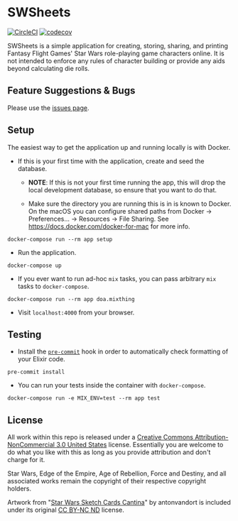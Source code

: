 # SWSheets

[![CircleCI](https://circleci.com/gh/swsheets/swsheets.svg?style=svg)](https://circleci.com/gh/swsheets/swsheets) [![codecov](https://codecov.io/gh/swsheets/swsheets/branch/master/graph/badge.svg)](https://codecov.io/gh/swsheets/swsheets)

SWSheets is a simple application for creating, storing, sharing, and printing Fantasy Flight Games' Star Wars role-playing game characters online. It is not intended to enforce any rules of character building or provide any aids beyond calculating die rolls.

## Feature Suggestions & Bugs

Please use the [issues page](https://github.com/swsheets/swsheets/issues).

## Setup

The easiest way to get the application up and running locally is with Docker.

- If this is your first time with the application, create and seed the database.

  - **NOTE**: If this is not your first time running the app, this will drop the local development database, so ensure that you want to do that.

  - Make sure the directory you are running this is in is known to Docker.
    On the macOS you can configure shared paths from Docker -> Preferences... -> Resources -> File Sharing.
    See https://docs.docker.com/docker-for-mac for more info.

```
docker-compose run --rm app setup
```

- Run the application.

```
docker-compose up
```

- If you ever want to run ad-hoc `mix` tasks, you can pass arbitrary `mix` tasks to `docker-compose`.

```
docker-compose run --rm app doa.mixthing
```

- Visit `localhost:4000` from your browser.

## Testing

- Install the [`pre-commit`](https://pre-commit.com/) hook in order to automatically check formatting of your Elixir code.

```
pre-commit install
```

- You can run your tests inside the container with `docker-compose`.

```
docker-compose run -e MIX_ENV=test --rm app test
```

## License

All work within this repo is released under a [Creative Commons Attribution-NonCommercial 3.0 United States](https://creativecommons.org/licenses/by-nc/3.0/us/) license. Essentially you are welcome to do what you like with this as long as you provide attribution and don't charge for it.

Star Wars, Edge of the Empire, Age of Rebellion, Force and Destiny, and all associated works remain the copyright of their respective copyright holders.

Artwork from "[Star Wars Sketch Cards Cantina](http://antonvandort.deviantart.com/art/Star-Wars-Sketch-Cards-Cantina-110607962)" by antonvandort is included under its original [CC BY-NC ND](http://creativecommons.org/licenses/by-nc-nd/3.0/) license.
